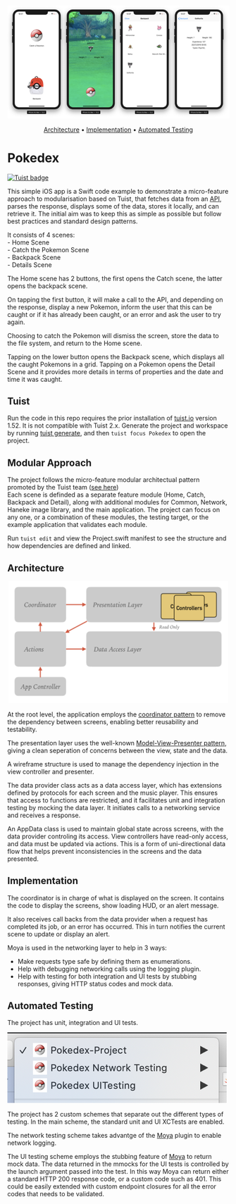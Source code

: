 <p align="center">
    <img src="PokedexScreens.png"
      width=700>
</p>

<p align="center">
  <a href="#architecture">Architecture</a>
  • <a href="#implementation">Implementation</a>
  • <a href="#automated-testing">Automated Testing</a>
</p>


# Pokedex

[![Tuist badge](https://img.shields.io/badge/Powered%20by-Tuist-blue)](https://tuist.io) 


This simple iOS app is a Swift code example to demonstrate a micro-feature approach to modularisation based on Tuist, that fetches data from an [API](https://pokeapi.co), parses the response, displays some of the data, stores it locally, and can retrieve it. The initial aim was to keep this as simple as possible but follow best practices and standard design patterns. 

It consists of 4 scenes: <br>
	- Home Scene <br>
	- Catch the Pokemon Scene <br>
	- Backpack Scene<br>
	- Details Scene<br>

The Home scene has 2 buttons, the first opens the Catch scene, the latter opens the backpack scene. 

On tapping the first button, it will make a call to the API, and depending on the response, display a new Pokemon, inform the user that this can be caught or if it has already been caught, or an error and ask the user to try again. 

Choosing to catch the Pokemon will dismiss the screen, store the data to the file system, and return to the Home scene. 

Tapping on the lower button opens the Backpack scene, which displays all the caught Pokemons in a grid. Tapping on a Pokemon opens the Detail Scene and it provides more details in terms of properties and the date and time it was caught.

## Tuist

Run the code in this repo requires the prior installation of [tuist.io](https://tuist.io) version 1.52. It is not compatible with Tuist 2.x. Generate the project and workspace by running [tuist generate](https://tuist.io/docs/usage/get-started/), and then `tuist focus Pokedex` to open the project.

## Modular Approach
										     
The project follows the micro-feature modular architectual pattern promoted by the Tuist team ([see here](https://docs.tuist.io/building-at-scale/microfeatures))							     
Each scene is definded as a separate feature module (Home, Catch, Backpack and Detail), along with additional modules for Common, Network, Haneke image library, and the main application. The project can focus on any one, or a combination of these modules, the testing target, or the example application that validates each module. 

Run `tuist edit` and view the Project.swift manifest to see the structure and how dependencies are defined and linked.

## Architecture 

<p align="center">
    <img src="AppArchitecture.png" width="500” max-width="90%" alt="App Architecture" />
</p>

At the root level, the application employs the [coordinator pattern](http://khanlou.com/2015/01/the-coordinator/) to remove the dependency between screens, enabling better reusability and testability. 

The presentation layer uses the well-known [Model-View-Presenter pattern](https://en.wikipedia.org/wiki/Model–view–presenter), giving a clean seperation of concerns between the view, state and the data.

A wireframe structure is used to manage the dependency injection in the view controller and presenter.

The data provider class acts as a data access layer, which has extensions defined by protocols for each screen and the music player. This ensures that access to functions are restricted, and it facilitates unit and integration testing by mocking the data layer. It initiates calls to a networking service and receives a response.

An AppData class is used to maintain global state across screens, with the data provider controling its access. View controllers have read-only access, and data must be updated via actions. This is a form of uni-directional data flow that helps prevent inconsistencies in the screens and the data presented. 

## Implementation 

The coordinator is in charge of what is displayed on the screen. It contains the code to display the screens, show loading HUD, or an alert message. 

It also receives call backs from the data provider when a request has completed its job, or an error has occurred. This in turn notifies the current scene to update or display an alert. 

Moya is used in the networking layer to help in 3 ways: <br>
- Make requests type safe by defining them as enumerations. <br>
- Help with debugging networking calls using the logging plugin. <br>
- Help with testing for both integration and UI tests by stubbing responses, giving HTTP status codes and mock data.
 
## Automated Testing
The project has unit, integration and UI tests.

![Project build schemes](PokedexTuistSchemes.png)

The project has 2 custom schemes that separate out the different types of testing. 
In the main scheme, the standard unit and UI XCTests are enabled. 

The network testing scheme takes advantge of the [Moya](https://github.com/Moya/Moya) plugin to enable network logging. 

The UI testing scheme employs the stubbing feature of [Moya](https://github.com/Moya/Moya) to return mock data. The data returned in the mmocks for the UI tests is controlled by the launch argument passed into the test. In this way Moya can return either a standard HTTP 200 response code, or a custom code such as 401. This could be easily extended with custom endpoint closures for all the error codes that needs to be validated. 

